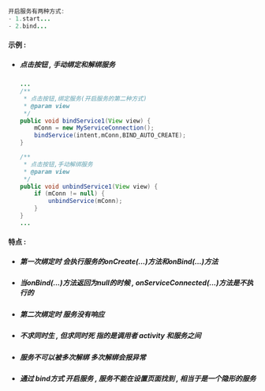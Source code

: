 ```java
开启服务有两种方式:
- 1.start...
- 2.bind...
```

#### 示例 :

* ##### 点击按钮 , 手动绑定和解绑服务

  ```java
  ...
  /**
   * 点击按钮,绑定服务(开启服务的第二种方式)
   * @param view
   */
  public void bindService1(View view) {
      mConn = new MyServiceConnection();
      bindService(intent,mConn,BIND_AUTO_CREATE);
  }

  /**
   * 点击按钮,手动解绑服务
   * @param view
   */
  public void unbindService1(View view) {
      if (mConn != null) {
          unbindService(mConn);
      }
  }
  ...
  ```

#### 特点 :

* ##### 第一次绑定时 会执行服务的onCreate\(...\)方法和onBind\(...\)方法
* ##### 当onBind\(...\)方法返回为null的时候 , onServiceConnected\(...\)方法是不执行的
* ##### 第二次绑定时  服务没有响应
* ##### 不求同时生 , 但求同时死  指的是调用者 activity 和服务之间
* ##### 服务不可以被多次解绑 多次解绑会报异常
* ##### 通过 bind方式 开启服务 , 服务不能在设置页面找到 , 相当于是一个隐形的服务




